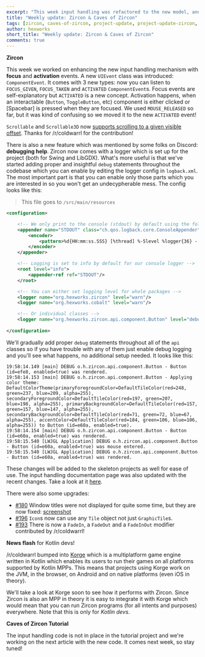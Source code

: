 ```yaml
---
excerpt: "This week input handling was refactored to the new model, and now it supports event bubbling and capturing!"
title: "Weekly update: Zircon & Caves of Zircon"
tags: [zircon, caves-of-zircon, project-update, project-update-zircon, project-update-coz]
author: hexworks
short_title: "Weekly update: Zircon & Caves of Zircon"
comments: true
---
```


**Zircon**

This week we worked on enhancing the new input handling mechanism with **focus** and **activation** events.
A new `UIEvent` class was introduced: `ComponentEvent`. It comes with 3 new types: now you can listen to
`FOCUS_GIVEN`, `FOCUS_TAKEN` and `ACTIVATED` `ComponentEvent`s. Focus events are self-explanatory but `ACTIVATED`
is a new concept. Activation happens, when an interactable (`Button`, `ToggleButton`, etc) component is either clicked
or [Spacebar] is pressed when they are focused. We used `MOUSE_RELEASED` so far, but it was kind of confusing so we
moved it to the new `ACTIVATED` event!

`Scrollable` and `Scrollable3D` now [supports scrolling to a given visible offset](https://github.com/Hexworks/zircon/issues/204).
Thanks for /r/coldwarrl for the contribution!

There is also a new feature which was mentioned by some folks on Discord: **debugging help**. Zircon now comes with a
logger which is set up for the project (both for Swing and LibGDX). What's more useful is that we've started adding
proper and insightful `debug` statements throughout the codebase which you can enable by editing the logger config
in `logback.xml`. The most important part is that you can enable only those parts which you are interested in so you
won't get an undecypherable mess. The config looks like this:

> This file goes to `/src/main/resources`

```xml
<configuration>

    <!-- We only print to the console (stdout) by default using the following format -->
    <appender name="STDOUT" class="ch.qos.logback.core.ConsoleAppender">
        <encoder>
            <pattern>%d{HH:mm:ss.SSS} [%thread] %-5level %logger{36} - %msg%n</pattern>
        </encoder>
    </appender>

    <!-- Logging is set to info by default for our console logger -->
    <root level="info">
        <appender-ref ref="STDOUT"/>
    </root>

    <!-- You can either set logging level for whole packages -->
    <logger name="org.hexworks.zircon" level="warn"/>
    <logger name="org.hexworks.cobalt" level="warn"/>

    <!-- Or individual classes -->
    <logger name="org.hexworks.zircon.api.component.Button" level="debug"/>
    
</configuration>
```  

We'll gradually add proper `debug` statements throughout all of the `api` classes so if you have trouble with any of
them just enable debug logging and you'll see what happens, no additional setup needed. It looks like this:

```
19:58:14.149 [main] DEBUG o.h.zircon.api.component.Button - Button (id=efe8, enabled=true) was rendered.
19:58:14.153 [main] DEBUG o.h.zircon.api.component.Button - Applying color theme: DefaultColorTheme(primaryForegroundColor=DefaultTileColor(red=248, green=237, blue=209, alpha=255), secondaryForegroundColor=DefaultTileColor(red=197, green=207, blue=198, alpha=255), primaryBackgroundColor=DefaultTileColor(red=157, green=157, blue=147, alpha=255), secondaryBackgroundColor=DefaultTileColor(red=71, green=72, blue=67, alpha=255), accentColor=DefaultTileColor(red=184, green=106, blue=106, alpha=255)) to Button (id=e60a, enabled=true).
19:58:14.154 [main] DEBUG o.h.zircon.api.component.Button - Button (id=e60a, enabled=true) was rendered.
19:58:15.540 [LWJGL Application] DEBUG o.h.zircon.api.component.Button - Button (id=e60a, enabled=true) was mouse entered.
19:58:15.540 [LWJGL Application] DEBUG o.h.zircon.api.component.Button - Button (id=e60a, enabled=true) was rendered.
```

These changes will be added to the skeleton projects as well for ease of use. The input handling documentation page
was also updated with the recent changes. Take a look at it [here](https://hexworks.org/zircon/docs/2018-11-21-input-handling).

There were also some upgrades:

- [#180](https://github.com/Hexworks/zircon/issues/180) Window titles were not displayed for quite some time, but they 
  are now fixed: [screenshot](https://cdn.discordapp.com/attachments/363754040103796737/543463086208581644/unknown.png)
- [#196](https://github.com/Hexworks/zircon/issues/196) `Icon`s now can use any `Tile` object not just `GraphicTile`s.
- [#193](https://github.com/Hexworks/zircon/issues/193) There is now a `FadeIn`, a `FadeOut` and a `FadeInOut` modifier
  contributed by /r/coldwarrl!
  
**News flash** for Kotlin devs!

/r/coldwarrl bumped into [Korge](https://github.com/korlibs) which is a multiplatform game engine written in Kotlin
which enables its users to run their games on all platforms supported by Kotlin MPPs. This means that projects using
Korge work on the JVM, in the browser, on Android and on native platforms (even iOS in theory).

We'll take a look at Korge soon to see how it performs with Zircon. Since Zircon is also an MPP in theory it is easy to
integrate it with Korge which would mean that you can run Zircon programs (for all intents and purposes) everywhere.
Note that this is only for *Kotlin devs*.  
  
**Caves of Zircon Tutorial**

The input handling code is not in place in the tutorial project and we're working on the next article with the new code.
It comes next week, so stay tuned!
